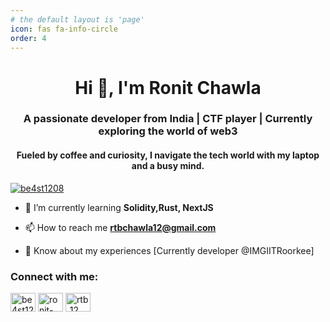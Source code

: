 ```yaml
---
# the default layout is 'page'
icon: fas fa-info-circle
order: 4
---
```


<h1 align="center">Hi 👋, I'm Ronit Chawla</h1>
<h3 align="center">A passionate developer from India | CTF player | Currently exploring the world of web3</h3>
<h4 align="center">Fueled by coffee and curiosity, I navigate the tech world with my laptop and a busy mind.</h4>

<p align="left"> <a href="https://twitter.com/be4st1208" target="blank"><img src="https://img.shields.io/twitter/follow/be4st1208?logo=twitter&style=for-the-badge" alt="be4st1208" /></a> </p>

- 🌱 I’m currently learning **Solidity,Rust, NextJS**

- 📫 How to reach me **rtbchawla12@gmail.com**

- 📄 Know about my experiences [Currently developer @IMGIITRoorkee]

<h3 align="left">Connect with me:</h3>
<p align="left">
<a href="https://twitter.com/be4st1208" target="blank"><img align="center" src="https://raw.githubusercontent.com/rahuldkjain/github-profile-readme-generator/master/src/images/icons/Social/twitter.svg" alt="be4st1208" height="30" width="40" /></a>
<a href="https://linkedin.com/in/ronit-chawla-241aab27b" target="blank"><img align="center" src="https://raw.githubusercontent.com/rahuldkjain/github-profile-readme-generator/master/src/images/icons/Social/linked-in-alt.svg" alt="ronit-chawla-241aab27b" height="30" width="40" /></a>
<a href="https://codeforces.com/profile/rtb_12" target="blank"><img align="center" src="https://raw.githubusercontent.com/rahuldkjain/github-profile-readme-generator/master/src/images/icons/Social/codeforces.svg" alt="rtb_12" height="30" width="40" /></a>
</p>
